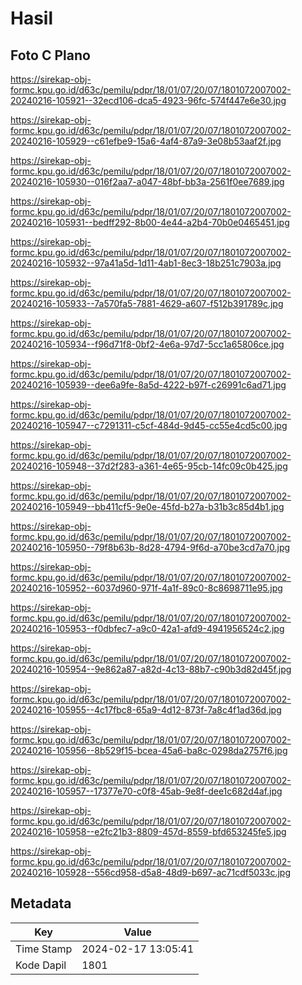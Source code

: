 # Hasil

## Foto C Plano

https://sirekap-obj-formc.kpu.go.id/d63c/pemilu/pdpr/18/01/07/20/07/1801072007002-20240216-105921--32ecd106-dca5-4923-96fc-574f447e6e30.jpg

https://sirekap-obj-formc.kpu.go.id/d63c/pemilu/pdpr/18/01/07/20/07/1801072007002-20240216-105929--c61efbe9-15a6-4af4-87a9-3e08b53aaf2f.jpg

https://sirekap-obj-formc.kpu.go.id/d63c/pemilu/pdpr/18/01/07/20/07/1801072007002-20240216-105930--016f2aa7-a047-48bf-bb3a-2561f0ee7689.jpg

https://sirekap-obj-formc.kpu.go.id/d63c/pemilu/pdpr/18/01/07/20/07/1801072007002-20240216-105931--bedff292-8b00-4e44-a2b4-70b0e0465451.jpg

https://sirekap-obj-formc.kpu.go.id/d63c/pemilu/pdpr/18/01/07/20/07/1801072007002-20240216-105932--97a41a5d-1d11-4ab1-8ec3-18b251c7903a.jpg

https://sirekap-obj-formc.kpu.go.id/d63c/pemilu/pdpr/18/01/07/20/07/1801072007002-20240216-105933--7a570fa5-7881-4629-a607-f512b391789c.jpg

https://sirekap-obj-formc.kpu.go.id/d63c/pemilu/pdpr/18/01/07/20/07/1801072007002-20240216-105934--f96d71f8-0bf2-4e6a-97d7-5cc1a65806ce.jpg

https://sirekap-obj-formc.kpu.go.id/d63c/pemilu/pdpr/18/01/07/20/07/1801072007002-20240216-105939--dee6a9fe-8a5d-4222-b97f-c26991c6ad71.jpg

https://sirekap-obj-formc.kpu.go.id/d63c/pemilu/pdpr/18/01/07/20/07/1801072007002-20240216-105947--c7291311-c5cf-484d-9d45-cc55e4cd5c00.jpg

https://sirekap-obj-formc.kpu.go.id/d63c/pemilu/pdpr/18/01/07/20/07/1801072007002-20240216-105948--37d2f283-a361-4e65-95cb-14fc09c0b425.jpg

https://sirekap-obj-formc.kpu.go.id/d63c/pemilu/pdpr/18/01/07/20/07/1801072007002-20240216-105949--bb411cf5-9e0e-45fd-b27a-b31b3c85d4b1.jpg

https://sirekap-obj-formc.kpu.go.id/d63c/pemilu/pdpr/18/01/07/20/07/1801072007002-20240216-105950--79f8b63b-8d28-4794-9f6d-a70be3cd7a70.jpg

https://sirekap-obj-formc.kpu.go.id/d63c/pemilu/pdpr/18/01/07/20/07/1801072007002-20240216-105952--6037d960-971f-4a1f-89c0-8c8698711e95.jpg

https://sirekap-obj-formc.kpu.go.id/d63c/pemilu/pdpr/18/01/07/20/07/1801072007002-20240216-105953--f0dbfec7-a9c0-42a1-afd9-4941956524c2.jpg

https://sirekap-obj-formc.kpu.go.id/d63c/pemilu/pdpr/18/01/07/20/07/1801072007002-20240216-105954--9e862a87-a82d-4c13-88b7-c90b3d82d45f.jpg

https://sirekap-obj-formc.kpu.go.id/d63c/pemilu/pdpr/18/01/07/20/07/1801072007002-20240216-105955--4c17fbc8-65a9-4d12-873f-7a8c4f1ad36d.jpg

https://sirekap-obj-formc.kpu.go.id/d63c/pemilu/pdpr/18/01/07/20/07/1801072007002-20240216-105956--8b529f15-bcea-45a6-ba8c-0298da2757f6.jpg

https://sirekap-obj-formc.kpu.go.id/d63c/pemilu/pdpr/18/01/07/20/07/1801072007002-20240216-105957--17377e70-c0f8-45ab-9e8f-dee1c682d4af.jpg

https://sirekap-obj-formc.kpu.go.id/d63c/pemilu/pdpr/18/01/07/20/07/1801072007002-20240216-105958--e2fc21b3-8809-457d-8559-bfd653245fe5.jpg

https://sirekap-obj-formc.kpu.go.id/d63c/pemilu/pdpr/18/01/07/20/07/1801072007002-20240216-105928--556cd958-d5a8-48d9-b697-ac71cdf5033c.jpg


## Metadata

| Key        | Value               |
| ---------- | ------------------- |
| Time Stamp | 2024-02-17 13:05:41 |
| Kode Dapil | 1801                |



